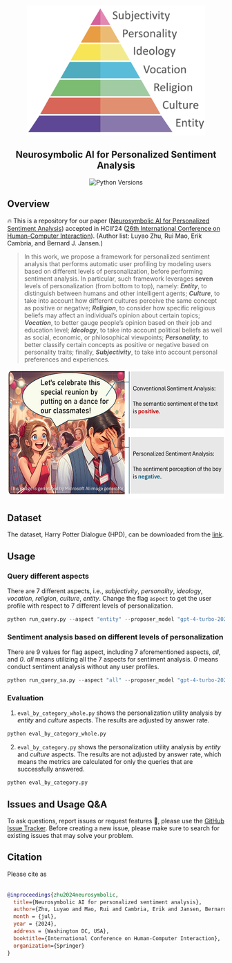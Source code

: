 
<div align="center"><img src="https://github.com/Cyn7hia/Neurosymbolic_AI-PSA/blob/main/paper/pyramid.png" height="300px"/></div>
<h2 align="center">Neurosymbolic AI for Personalized Sentiment Analysis</h2>

<div align="center">
    <a>
        <img alt="Python Versions" src="https://img.shields.io/badge/python-%3E%3D3.8-blue">
    </a>
</div>

## Overview
🔥 This is a repository for our paper ([Neurosymbolic AI for Personalized Sentiment Analysis](https://www.sentic.net/personalized-sentiment-analysis.pdf)) accepted in HCII'24 ([26th International Conference on
Human-Computer Interaction](https://2024.hci.international/AI-HCI-program.html)). (Author list: Luyao Zhu, Rui Mao, Erik Cambria, and Bernard J. Jansen.)
>In this work, we propose a framework for personalized sentiment analysis that performs automatic user profiling by modeling users based on different levels of personalization, before performing sentiment analysis.
>In particular, such framework leverages **seven** levels of personalization (from bottom to top), namely: 
>***Entity***, to distinguish between humans and other intelligent agents;
>***Culture***, to take into account how different cultures perceive the same concept as positive or negative;
>***Religion***, to consider how specific religious beliefs may affect an individual’s opinion about certain topics;
>***Vocation***, to better gauge people’s opinion based on their job and education level;
>***Ideology***, to take into account political beliefs as well as social, economic, or philosophical viewpoints;
>***Personality***, to better classify certain concepts as positive or negative based on personality traits;
>finally, ***Subjectivity***, to take into account personal preferences and experiences.
<div align="center"><img src="https://github.com/Cyn7hia/Neurosymbolic_AI-PSA/blob/main/paper/personalized_sa.pdf" height="300px"/></div>

## Dataset
The dataset, Harry Potter Dialogue (HPD), can be downloaded from the [link](https://nuochenpku.github.io/HPD.github.io/).

## Usage

### Query different aspects
There are 7 different aspects, i.e., *subjectivity*, *personality*, *ideology*, *vocation*, *religion*,  *culture*, *entity*. Change the flag `aspect` to get the user profile with respect to 7 different levels of personalization.
```python
python run_query.py --aspect "entity" --proposer_model "gpt-4-turbo-2024-04-09"
```
### Sentiment analysis based on different levels of personalization
There are 9 values for flag aspect, including 7 aforementioned aspects, *all*, and *0*.
*all* means utilizing all the 7 aspects for sentiment analysis.
*0* means conduct sentiment analysis without any user profiles.
```python
python run_query_sa.py --aspect "all" --proposer_model "gpt-4-turbo-2024-04-09"
```

### Evaluation
1. `eval_by_category_whole.py` shows the personalization utility analysis by *entity* and *culture* aspects.
The results are adjusted by answer rate.
```python
python eval_by_category_whole.py
```

2. `eval_by_category.py` shows the personalization utility analysis by *entity* and *culture* aspects.
The results are not adjusted by answer rate, which means the metrics are calculated for only the queries that are successfully answered.
```python
python eval_by_category.py
```
## Issues and Usage Q&A
To ask questions, report issues or request features 🤔, please use the [GitHub Issue Tracker](https://github.com/Cyn7hia/Neurosymbolic_AI-PSA/issues). Before creating a new issue, please make sure to search for existing issues that may solve your problem.

## Citation
Please cite as
```bibtex

@inproceedings{zhu2024neurosymbolic,
  title={Neurosymbolic AI for personalized sentiment analysis},
  author={Zhu, Luyao and Mao, Rui and Cambria, Erik and Jansen, Bernard J},
  month = {jul},
  year = {2024},
  address = {Washington DC, USA},
  booktitle={International Conference on Human-Computer Interaction},
  organization={Springer}
}
